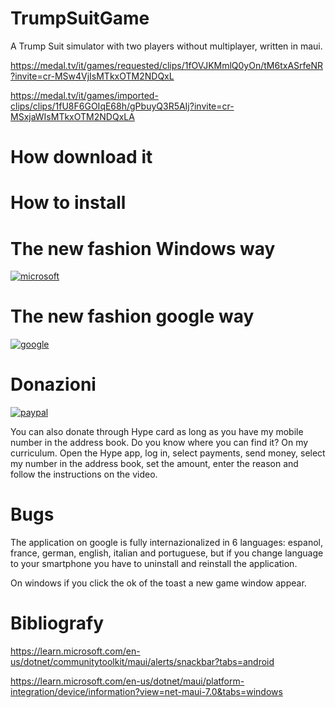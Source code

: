 
# TrumpSuitGame
A Trump Suit simulator with two players without multiplayer, written in maui.

https://medal.tv/it/games/requested/clips/1fOVJKMmlQ0yOn/tM6txASrfeNR?invite=cr-MSw4VjIsMTkxOTM2NDQxL

https://medal.tv/it/games/imported-clips/clips/1fU8F6GOIqE68h/gPbuyQ3R5AIj?invite=cr-MSxjaWIsMTkxOTM2NDQxLA

# How download it

# How to install

# The new fashion Windows way

[![microsoft](https://get.microsoft.com/images/en-us%20dark.svg)](https://www.microsoft.com/store/apps/9N5D3NGL0S37)

# The new fashion google way

[![google](https://play.google.com/intl/en_us/badges/static/images/badges/en_badge_web_generic.png)](https://play.google.com/store/apps/details?id=org.altervista.numerone.trumpsuitgame&hl=en)

# Donazioni

[![paypal](https://www.paypalobjects.com/en_US/EN/i/btn/btn_donateCC_LG.gif)](https://www.paypal.com/cgi-bin/webscr?cmd=_s-xclick&hosted_button_id=H4ZHTFRCETWXG)

You can also donate through Hype card as long as you have my mobile number in the address book. Do you know where you can find it? On my curriculum.
Open the Hype app, log in, select payments, send money, select my number in the address book, set the amount, enter the reason and follow the instructions on the video.

# Bugs

The application on google is fully internazionalized in 6 languages: espanol, france, german, english, italian and portuguese, but if you change language to your smartphone you have to uninstall and reinstall the application.

On windows if you click the ok of the toast a new game window appear.

# Bibliografy
https://learn.microsoft.com/en-us/dotnet/communitytoolkit/maui/alerts/snackbar?tabs=android

https://learn.microsoft.com/en-us/dotnet/maui/platform-integration/device/information?view=net-maui-7.0&tabs=windows
